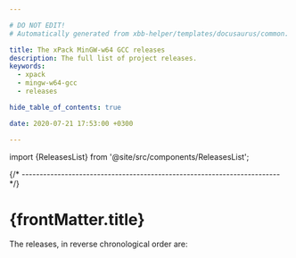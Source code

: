 ```yaml
---

# DO NOT EDIT!
# Automatically generated from xbb-helper/templates/docusaurus/common.

title: The xPack MinGW-w64 GCC releases
description: The full list of project releases.
keywords:
  - xpack
  - mingw-w64-gcc
  - releases

hide_table_of_contents: true

date: 2020-07-21 17:53:00 +0300

---
```


<head><title>{frontMatter.title}</title></head>
<head><meta property="og:title" content={frontMatter.title}/></head>

import {ReleasesList} from '@site/src/components/ReleasesList';

{/* ------------------------------------------------------------------------ */}

# {frontMatter.title}

The releases, in reverse chronological order are:

<ReleasesList />
